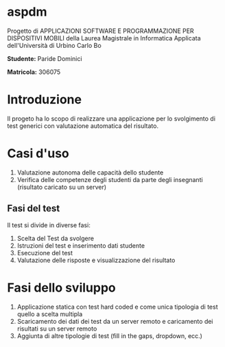 # aspdm
Progetto di APPLICAZIONI SOFTWARE E PROGRAMMAZIONE PER DISPOSITIVI MOBILI della Laurea Magistrale in Informatica Applicata dell'Università di Urbino Carlo Bo

**Studente:** Paride Dominici 

**Matricola:** 306075

# Introduzione
Il progeto ha lo scopo di realizzare una applicazione per lo svolgimento di test generici con valutazione automatica del risultato.

# Casi d'uso
1. Valutazione autonoma delle capacità dello studente
2. Verifica delle competenze degli studenti da parte degli insegnanti (risultato caricato su un server)


## Fasi del test
Il test si divide in diverse fasi:
1. Scelta del Test da svolgere
2. Istruzioni del test e inserimento dati studente
3. Esecuzione del test
4. Valutazione delle risposte e visualizzazione del risultato

# Fasi dello sviluppo
1. Applicazione statica con test hard coded e come unica tipologia di test quello a scelta multipla
2. Scaricamento dei dati dei test da un server remoto e caricamento dei risultati su un server remoto
3. Aggiunta di altre tipologie di test (fill in the gaps, dropdown, ecc.)

